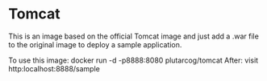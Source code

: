 # Tomcat
This is an image based on the official Tomcat image and just add a .war file to the original image to deploy a sample application.

To use this image:
docker run -d -p8888:8080 plutarcog/tomcat
After: visit http:localhost:8888/sample
